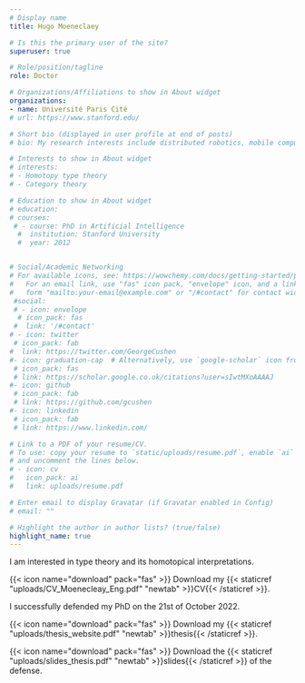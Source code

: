 ```yaml
---
# Display name
title: Hugo Moeneclaey

# Is this the primary user of the site?
superuser: true

# Role/position/tagline
role: Doctor

# Organizations/Affiliations to show in About widget
organizations:
- name: Université Paris Cité
# url: https://www.stanford.edu/

# Short bio (displayed in user profile at end of posts)
# bio: My research interests include distributed robotics, mobile computing and programmable matter.

# Interests to show in About widget
# interests:
# - Homotopy type theory
# - Category theory 

# Education to show in About widget
# education:
# courses:
 # - course: PhD in Artificial Intelligence
  #  institution: Stanford University
  #  year: 2012


# Social/Academic Networking
# For available icons, see: https://wowchemy.com/docs/getting-started/page-builder/#icons
#   For an email link, use "fas" icon pack, "envelope" icon, and a link in the
#   form "mailto:your-email@example.com" or "/#contact" for contact widget.
 #social:
 # - icon: envelope
  # icon_pack: fas
 #  link: '/#contact'
# - icon: twitter
 # icon_pack: fab
#  link: https://twitter.com/GeorgeCushen
#- icon: graduation-cap  # Alternatively, use `google-scholar` icon from `ai` icon pack
 # icon_pack: fas
 # link: https://scholar.google.co.uk/citations?user=sIwtMXoAAAAJ
#- icon: github
 # icon_pack: fab
 # link: https://github.com/gcushen
#- icon: linkedin
 # icon_pack: fab
 # link: https://www.linkedin.com/

# Link to a PDF of your resume/CV.
# To use: copy your resume to `static/uploads/resume.pdf`, enable `ai` icons in `params.toml`, 
# and uncomment the lines below.
# - icon: cv
#   icon_pack: ai
#   link: uploads/resume.pdf

# Enter email to display Gravatar (if Gravatar enabled in Config)
# email: ""

# Highlight the author in author lists? (true/false)
highlight_name: true
---
```


I am interested in type theory and its homotopical interpretations.

{{< icon name="download" pack="fas" >}} Download my {{< staticref "uploads/CV_Moenecleay_Eng.pdf" "newtab" >}}CV{{< /staticref >}}.

I successfully defended my PhD on the 21st of October 2022. 

{{< icon name="download" pack="fas" >}} Download my {{< staticref "uploads/thesis_website.pdf" "newtab" >}}thesis{{< /staticref >}}.

{{< icon name="download" pack="fas" >}} Download the {{< staticref "uploads/slides_thesis.pdf" "newtab" >}}slides{{< /staticref >}} of the defense.
